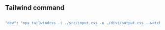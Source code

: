 ## Tailwind command
```sh

"dev": "npx tailwindcss -i ./src/input.css -o ./dist/output.css --watch"
```

